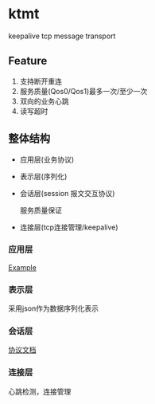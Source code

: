 # ktmt

keepalive tcp message transport

## Feature

1. 支持断开重连
3. 服务质量(Qos0/Qos1)最多一次/至少一次
4. 双向的业务心跳
4. 读写超时

## 整体结构

- 应用层(业务协议)

- 表示层(序列化)

- 会话层(session 报文交互协议)

  服务质量保证

- 连接层(tcp连接管理/keepalive)

### 应用层

[Example](./example)

### 表示层

采用json作为数据序列化表示

### 会话层

[协议文档](./docs/PROTO.md)

### 连接层

心跳检测，连接管理

